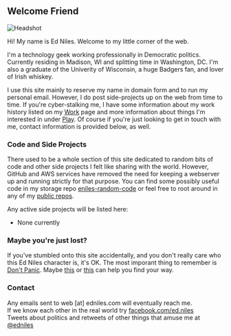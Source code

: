## Welcome Friend

![Headshot](https://edniles.com/images/left_photo_other.jpg)

Hi! My name is Ed Niles. Welcome to my little corner of the web.

I'm a technology geek working professionally in Democratic politics. Currently residing in Madison, WI and splitting time in Washington, DC. I'm also a graduate of the Univerity of Wisconsin, a huge Badgers fan, and lover of Irish whiskey.

I use this site mainly to reserve my name in domain form and to run my personal email. However, I do post side-projects up on the web from time to time. If you're cyber-stalking me, I have some information about my work history listed on my [Work](/work.html) page and more information about things I'm interested in under [Play](/play.html). Of course if you're just looking to get in touch with me, contact information is provided below, as well.

### Code and Side Projects

There used to be a whole section of this site dedicated to random bits of code and other side projects I felt like sharing with the world.  However, GitHub and AWS services have removed the need for keeping a  webserver up and running strictly for that purpose.  You can find some possibly useful code in my storage repo [eniles-random-code](https://github.com/eniles/eniles-random-code) or feel free to root around in any of my [public repos](https://github.com/eniles).  

Any active side projects will be listed here:
- None currently

### Maybe you're just lost?

If you've stumbled onto this site accidentally, and you don't really care who this Ed Niles character is, it's OK. The most imporant thing to remember is [Don't Panic](http://en.wikipedia.org/wiki/Don%27t_Panic_%28The_Hitchhiker%27s_Guide_to_the_Galaxy%29#Don.27t_Panic). Maybe [this](http://maps.google.com/) or [this](http://www.dalailama.com/messages) can help you find your way.


### Contact

Any emails sent to web [at] edniles.com will eventually reach me.  
If we know each other in the real world try [facebook.com/ed.niles](https://facebook.com/ed.niles)  
Tweets about politics and retweets of other things that amuse me at [@edniles](https://twitter.com/EdNiles)  
